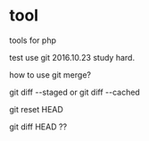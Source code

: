 tool
====

tools for php

 test use git
 2016.10.23 
 study hard.


 how to use git merge?


 git diff --staged or git diff --cached

 git reset HEAD


 git diff HEAD ??
